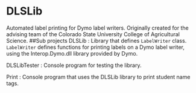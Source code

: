 # DLSLib
  Automated label printing for Dymo label writers.
  Originally created for the advising team of the Colorado State University College of Agricultural Science.
##Sub projects
DLSLib :
  Library that defines `LabelWriter` class. 
  `LabelWriter` defines functions for printing labels on a Dymo label writer, using the Interop.Dymo.dll library provided by Dymo.

DLSLibTester :
  Console program for testing the library.
  
Print :
  Console program that uses the DLSLib library to print student name tags.
